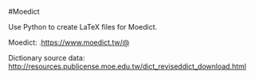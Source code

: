 #Moedict

Use Python to create LaTeX files for Moedict.    

Moedict: .https://www.moedict.tw/@    

Dictionary source data: http://resources.publicense.moe.edu.tw/dict_reviseddict_download.html
